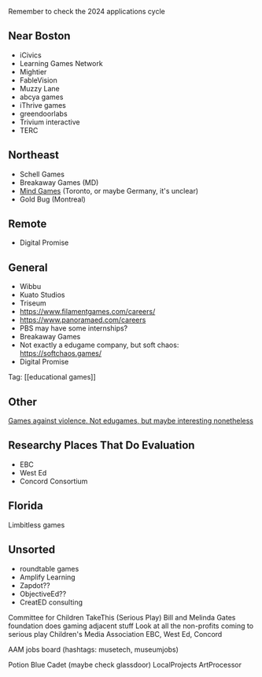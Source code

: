 Remember to check the 2024 applications cycle

Near Boston
-----------

 - iCivics
 - Learning Games Network
 - Mightier
 - FableVision
 - Muzzy Lane
 - abcya games
 - iThrive games
 - greendoorlabs
 - Trivium interactive
 - TERC

Northeast
-------------

 - Schell Games
 - Breakaway Games (MD)
 - [Mind Games](https://www.philipp-busch.com/) (Toronto, or maybe Germany, it's unclear)
 - Gold Bug (Montreal)

Remote
---------

 - Digital Promise

 General
 --------

 - Wibbu
 - Kuato Studios
 - Triseum
 - https://www.filamentgames.com/careers/
  - https://www.panoramaed.com/careers
  - PBS may have some internships?
- Breakaway Games
 - Not exactly a edugame company, but soft chaos: https://softchaos.games/
 - Digital Promise

Tag: [[educational games]]

Other
-----

[Games against violence. Not edugames, but maybe interesting nonetheless](https://drive.google.com/file/d/1OSsywa1VeLbmwj2bYIoj6I-7-P_PP2ID/view)

Researchy Places That Do Evaluation
----------------------------------------

 - EBC
 - West Ed
 - Concord Consortium

Florida
-------

Limbitless games

Unsorted
----------

 - roundtable games
 - Amplify Learning
 - Zapdot??
 - ObjectiveEd??
 - CreatED consulting

Committee for Children
TakeThis (Serious Play)
Bill and Melinda Gates foundation does gaming adjacent stuff
Look at all the non-profits coming to serious play
Children's Media Association
EBC, West Ed, Concord

AAM jobs board
(hashtags: musetech, museumjobs)

Potion
Blue Cadet (maybe check glassdoor)
LocalProjects
ArtProcessor

